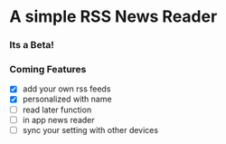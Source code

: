 # A simple RSS News Reader

### Its a Beta!

### Coming Features
- [x] add your own rss feeds
- [x] personalized with name
- [ ] read later function
- [ ] in app news reader
- [ ] sync your setting with other devices
